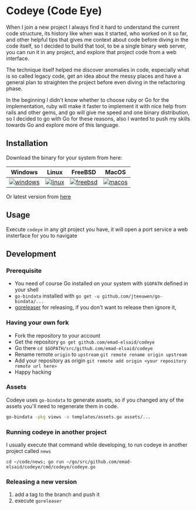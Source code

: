 # Codeye (Code Eye)

When I join a new project I always find it hard to understand the current code
structure, its history like when was it started, who worked on it so far, and
other helpful tips that gives me context about code before diving in the code
itself, so I decided to build that tool, to be a single binary web server, you
can run it in any project, and explore that project code from a web interface.

The technique itself helped me discover anomalies in code, especially what is so
called legacy code, get an idea about the messy places and have a general plan
to straighten the project before even diving in the refactoring phase.

In the beginning I didn't know whether to choose ruby or Go for the
implementation, ruby will make it faster to implement it with nice help from
rails and other gems, and go will give me speed and one binary distribution, so
I decided to go with Go for these reasons, also I wanted to push my skills
towards Go and explore more of this language.

## Installation

Download the binary for your system from here:

| Windows                                                                                                                                                   | Linux                                                                                                                                               | FreeBSD                                                                                                                                                   | MacOS                                                                                                                                               |
|-----------------------------------------------------------------------------------------------------------------------------------------------------------|-----------------------------------------------------------------------------------------------------------------------------------------------------|-----------------------------------------------------------------------------------------------------------------------------------------------------------|-----------------------------------------------------------------------------------------------------------------------------------------------------|
| [![windows](http://www.emadelsaid.com/images/windows.png)](https://github.com/emad-elsaid/codeye/releases/download/v0.2/codeye_0.2_windows_64-bit.tar.gz) | [![linux](http://www.emadelsaid.com/images/linux.png)](https://github.com/emad-elsaid/codeye/releases/download/v0.2/codeye_0.2_linux_64-bit.tar.gz) | [![freebsd](http://www.emadelsaid.com/images/freebsd.png)](https://github.com/emad-elsaid/codeye/releases/download/v0.2/codeye_0.2_freebsd_64-bit.tar.gz) | [![macos](http://www.emadelsaid.com/images/macos.png)](https://github.com/emad-elsaid/codeye/releases/download/v0.2/codeye_0.2_macOS_64-bit.tar.gz) |

Or latest version from [here](https://github.com/emad-elsaid/codeye/releases/latest)

## Usage

Execute `codeye` in any git project you have, it will open a port service a web insterface for you to navigate

## Development

### Prerequisite

* You need of course Go installed on your system with `$GOPATH` defined in your shell
* `go-bindata` installed with `go get -u github.com/jteeuwen/go-bindata/...`
* [goreleaser](https://goreleaser.com/) for releasing, if you don't want to release then ignore it,

### Having your own fork

* Fork the repository to your account
* Get the repository `go get github.com/emad-elsaid/codeye`
* Go there `cd $GOPATH/src/github.com/emad-elsaid/codeye`
* Rename remote `origin` to `upstream` `git remote rename origin upstream`
* Add your repository as origin `git remote add origin <your repository remote url here>`
* Happy hacking

### Assets

Codeye uses `go-bindata` to generate assets, so if you changed any of the assets you'll need to regenerate them in code.

```bash
go-bindata -pkg views -o templates/assets.go assets/...
```


### Running codeye in another project

I usually execute that command while developing, to run codeye in another project called `news`

```shell
cd ~/code/news; go run ~/go/src/github.com/emad-elsaid/codeye/cmd/codeye/codeye.go
```

### Releasing a new version

1. add a tag to the branch and push it
2. execute `goreleaser`
